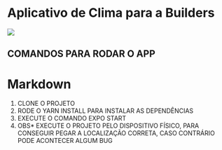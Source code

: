 # Aplicativo de Clima para a Builders
<img src="https://i.imgur.com/QjOyqCI_d.webp?maxwidth=760&fidelity=grand">

## COMANDOS PARA RODAR O APP
# Markdown

1. CLONE O PROJETO
2. RODE O YARN INSTALL PARA INSTALAR AS DEPENDÊNCIAS
3. EXECUTE O COMANDO EXPO START
4. OBS* EXECUTE O PROJETO PELO DISPOSITIVO FÍSICO, PARA CONSEGUIR PEGAR A LOCALIZAÇÃO CORRETA, CASO CONTRÁRIO PODE ACONTECER ALGUM BUG